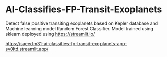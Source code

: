 # AI-Classifies-FP-Transit-Exoplanets

Detect false positive transiting exoplanets based on Kepler database and Machine learning model Random Forest Classifier.
Model trained using sklearn
deployed using https://streamlit.io/

https://saeedm31-ai-classifies-fp-transit-exoplanets-app-sv0ltd.streamlit.app/



